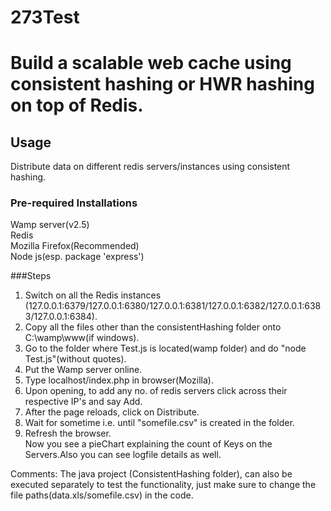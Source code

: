 # 273Test  
# Build a scalable web cache using consistent hashing or HWR hashing on top of Redis.  

## Usage  
Distribute data on different redis servers/instances using consistent hashing.  
### Pre-required Installations  
Wamp server(v2.5)  
Redis  
Mozilla Firefox(Recommended)  
Node js(esp. package 'express')  

###Steps
1) Switch on all the Redis instances (127.0.0.1:6379/127.0.0.1:6380/127.0.0.1:6381/127.0.0.1:6382/127.0.0.1:6383/127.0.0.1:6384).  
2) Copy all the files other than the consistentHashing folder onto C:\wamp\www(if windows).   
3) Go to the folder where Test.js is located(wamp folder) and do "node Test.js"(without quotes).  
4) Put the Wamp server online.  
5) Type localhost/index.php in browser(Mozilla).    
6) Upon opening, to add any no. of redis servers click across their respective IP's and say Add.  
7) After the page reloads, click on Distribute.  
8) Wait for sometime i.e. until "somefile.csv" is created in the folder.  
9) Refresh the browser.  
Now you see a pieChart explaining the count of Keys on the Servers.Also you can see logfile details as well.  

Comments: The java project (ConsistentHashing folder), can also be executed separately to test the functionality, just make sure to change the file paths(data.xls/somefile.csv) in the code.
